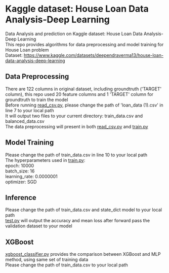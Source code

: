 # Kaggle dataset: House Loan Data Analysis-Deep Learning
Data Analysis and prediction on Kaggle dataset: House Loan Data Analysis-Deep Learning  
This repo provides algorithms for data preprocessing and model training for House Loan problem  
Dataset: https://www.kaggle.com/datasets/deependraverma13/house-loan-data-analysis-deep-learning

## Data Preprocessing
There are 122 columns in original dataset, including groundtruth ('TARGET' column), this repo used 20 feature columns and 1 'TARGET' column for groundtruth to train the model  
Before running [read_csv.py](read_csv.py), please change the path of 'loan_data (1).csv' in line 7 to your local path  
It will output two files to your current directory: train_data.csv and balanced_data.csv  
The data preprocessing will present in both [read_csv.py](read_csv.py) and [train.py](train.py)

## Model Training
Please change the path of train_data.csv in line 10 to your local path  
The hyperparameters used in [train.py](train.py):  
epoch: 10000  
batch_size: 16  
learning_rate: 0.0000001  
optimizer: SGD

## Inference
Please change the path of train_data.csv and state_dict model to your local path  
[test.py](test.py) will output the accuracy and mean loss after forward pass the validation dataset to your model

## XGBoost
[xgboost_classifier.py](xgboost_classifier.py) provides the comparison between XGBoost and MLP method, using same set of training data  
Please change the path of train_data.csv to your local path





